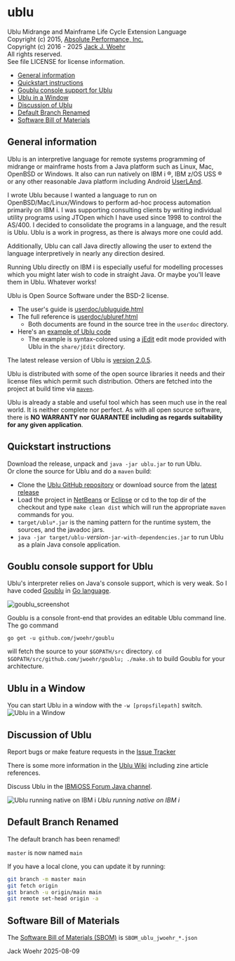 # ublu

Ublu Midrange and Mainframe Life Cycle Extension Language  
Copyright (c) 2015, [Absolute Performance, Inc.](http://www.absolute-performance.com)  
Copyright (c) 2016 - 2025 [Jack J. Woehr](http://www.softwoehr.com)  
All rights reserved.  
See file LICENSE for license information.

* [General information](#general-information)
* [Quickstart instructions](#quickstart-instructions)
* [Goublu console support for Ublu](#goublu-console-support-for-ublu)
* [Ublu in a Window](#ublu-in-a-window)
* [Discussion of Ublu](#discussion-of-ublu)
* [Default Branch Renamed](#default-branch-renamed)
* [Software Bill of Materials](#software-bill-of-materials)

## General information

Ublu is an interpretive language for remote systems programming of midrange or
mainframe hosts from a Java platform such as Linux, Mac, OpenBSD or Windows. It
also can run natively on IBM i ®, IBM z/OS USS ® or any other reasonable Java
platform including Android [UserLAnd](https://userland.tech/).

I wrote Ublu because I wanted a language to run on OpenBSD/Mac/Linux/Windows to
perform ad-hoc process automation primarily on IBM i. I was
supporting consulting clients by writing individual utility programs using JTOpen
which I have used since 1998 to control the AS/400. I decided to consolidate
the programs in a language, and the result is Ublu. Ublu is a work in progress,
as there is always more one could add.

Additionally, Ublu can call Java directly allowing the user to extend the
language interpretively in nearly any direction desired.

Running Ublu directly on IBM i is especially useful for modelling processes
which you might later wish to code in straight Java. Or maybe you'll leave them
in Ublu. Whatever works!

Ublu is Open Source Software under the BSD-2 license.

* The user's guide is [userdoc/ubluguide.html](http://www.softwoehr.com/oss/ubludoc/ubluguide.html)
* The full reference is [userdoc/ubluref.html](http://www.softwoehr.com/oss/ubludoc/ubluref.html)
  * Both documents are found in the source tree in the `userdoc` directory.
* Here's an [example of Ublu code](http://www.softwoehr.com/oss/ubludoc/jobstuff-example.html)
  * The example is syntax-colored using a [jEdit](https://jedit.org) edit mode provided with Ublu in the `share/jEdit` directory.

The latest release version of Ublu is [version 2.0.5](https://github.com/jwoehr/ublu/releases/tag/v2.0.5).

Ublu is distributed with some of the open source libraries it needs and their license files which permit such distribution. Others are fetched into the project at build time via [`maven`](https://maven.apache.org/).

Ublu is already a stable and useful tool which has seen much use in the real world. It is neither complete nor perfect. As with all open source software, there is **NO WARRANTY nor GUARANTEE including as regards suitability for any given application**.

## Quickstart instructions

Download the release, unpack and `java -jar ublu.jar` to run Ublu.  
Or clone the source for Ublu and do a `maven` build:

* Clone the [Ublu GitHub repository](https://github.com/jwoehr/ublu.git) or download source from the [latest release](https://github.com/jwoehr/ublu/releases)
* Load the project in [NetBeans](http://www.netbeans.org) or [Eclipse](https://www.eclipse.org/) or cd to the top dir of the checkout and type `make clean dist` which will run the appropriate `maven` commands for you.
* `target/ublu*.jar` is the naming pattern for the runtime system, the sources, and the javadoc jars.
* `java -jar target/ublu-`_version_`-jar-with-dependencies.jar` to run Ublu as a plain Java console application.

## Goublu console support for Ublu

Ublu's interpreter relies on Java's console support, which is very weak.
So I have coded [Goublu](https://github.com/jwoehr/goublu) in [Go language](https://golang.org/).

![goublu_screenshot](https://user-images.githubusercontent.com/4604036/28322382-317d05fa-6b93-11e7-8457-b07eec2873af.png)

Goublu is a console front-end that provides an editable Ublu command line. The go command

`go get -u github.com/jwoehr/goublu`

will fetch the source to your `$GOPATH/src` directory. `cd $GOPATH/src/github.com/jwoehr/goublu; ./make.sh` to build Goublu for your architecture.

## Ublu in a Window

You can start Ublu in a window with the `-w [propsfilepath]` switch.
![Ublu in a Window](https://user-images.githubusercontent.com/4604036/27810879-ed42fa88-601c-11e7-9415-83437266c091.jpg)

## Discussion of Ublu

Report bugs or make feature requests in the [Issue Tracker](https://github.com/jwoehr/ublu/issues)

There is some more information in the [Ublu Wiki](https://github.com/jwoehr/ublu/wiki) including zine article references.

Discuss Ublu in the [IBMiOSS Forum Java channel](https://chat.ibmioss.org/#narrow/channel/12-java).

![Ublu running native on IBM i](https://user-images.githubusercontent.com/4604036/30892141-33301764-a2f4-11e7-88e6-e7583866037e.jpg)
_Ublu running native on IBM i_

## Default Branch Renamed

The default branch has been renamed!

`master` is now named `main`

If you have a local clone, you can update it by running:

```bash
git branch -m master main
git fetch origin
git branch -u origin/main main
git remote set-head origin -a
```

## Software Bill of Materials

The [Software Bill of Materials (SBOM)](https://docs.github.com/en/code-security/supply-chain-security/understanding-your-software-supply-chain/exporting-a-software-bill-of-materials-for-your-repository) is `SBOM_ublu_jwoehr_*.json`

Jack Woehr 2025-08-09
